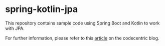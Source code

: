 # spring-kotlin-jpa

This repository contains sample code using Spring Boot and Kotlin to work with JPA.

For further information, please refer to this [article](https://blog.codecentric.de/en/2017/06/kotlin-spring-working-jpa-data-classes/) on the codecentric blog.
